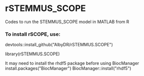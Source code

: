 # rSTEMMUS_SCOPE
Codes to run the STEMMUS_SCOPE model in MATLAB from R

### To install rSCOPE, use:
devtools::install_github("AlbyDR/rSTEMMUS.SCOPE")

library(rSTEMMUS.SCOPE)

It may need to install the rhdf5 package before using BiocManager
install.packages("BiocManager")
BiocManager::install("rhdf5")
